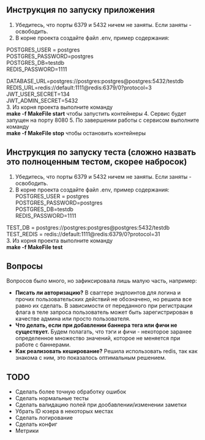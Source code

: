 ## Инструкция по запуску приложения 
1. Убедитесь, что порты 6379 и 5432 ничем не заняты. Если заняты - освободить.
2. В корне проекта создайте файл .env, пример содержания:</b>
   
 POSTGRES_USER = postgres </br>
 POSTGRES_PASSWORD=postgres</br>
 POSTGRES_DB=testdb</br>
 REDIS_PASSWORD=1111</br>
 
 DATABASE_URL=postgres://postgres:postgres@postgres:5432/testdb</br>
 REDIS_URL=redis://default:1111@redis:6379/0?protocol=3</br>
 JWT_USER_SECRET=134</br>
 JWT_ADMIN_SECRET=5432</br>
 3. Из корня проекта выполните команду </br>
**make -f MakeFile start** чтобы запустить контейнеры
4. Сервис будет запущен на порту 8080
5. По завершении работы с сервисом выполните команду </br>
**make -f MakeFile stop** чтобы остановить контейнеры

## Инструкция по запуску теста (сложно назвать это полноценным тестом, скорее набросок) 
1. Убедитесь, что порты 6379 и 5432 ничем не заняты. Если заняты - освободить.
2. В корне проекта создайте файл .env, пример содержания:</br>
 POSTGRES_USER = postgres </br>
 POSTGRES_PASSWORD=postgres</br>
 POSTGRES_DB=testdb</br>
 REDIS_PASSWORD=1111</br>
 
 TEST_DB = postgres://postgres:postgres@postgres:5432/testdb </br>
 TEST_REDIS = redis://default:1111@redis:6379/0?protocol=31</br>
 3. Из корня проекта выполните команду </br>
**make -f MakeFile test**

## Вопросы 
Вопросов было много, но зафиксировала лишь малую часть, например:
- **Писать ли авторизацию?** 
В сваггере эндпоинтов для логина и прочих пользовательских действий не обозначено, но решила все равно их сделать. 
В зависимости от переданного при регистрации флага в теле запроса пользователь может быть зарегистрирован в качестве админа или просто пользователя.
- **Что делать, если при добавлении баннера тега или фичи не существует.**
Будем полагать, что тэги и фичи - некоторое заранее определенное множество значений, 
которое не меняется при работе с баннерами.
- **Как реализовать кеширование?**
  Решила использовать redis, так как знакома с ним, это показалось оптимальным решением.
## TODO
- Сделать более точную обработку ошибок
- Сделать нормальные тесты
- Сделать валидацию полей при дообавлении/изменении заметки
- Убрать ID юзера в некоторых местах
- Сделать логирование
- Сделать конфиг
- Метрики

